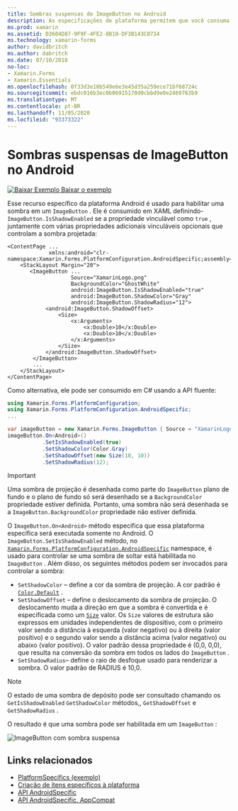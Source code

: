 ```yaml
---
title: Sombras suspensas de ImageButton no Android
description: As especificações de plataforma permitem que você consuma a funcionalidade que só está disponível em uma plataforma específica, sem implementar renderizadores ou efeitos personalizados. Este artigo explica como consumir a plataforma Android específica que habilita uma sombra em um ImageButton.
ms.prod: xamarin
ms.assetid: D3604D87-9F9F-4FE2-8B10-DF3B143C0734
ms.technology: xamarin-forms
author: davidbritch
ms.author: dabritch
ms.date: 07/10/2018
no-loc:
- Xamarin.Forms
- Xamarin.Essentials
ms.openlocfilehash: 0f33d3e10b549e6e3e45d35a259ece71bf68724c
ms.sourcegitcommit: ebdc016b3ec0b06915170d0cbbd9e0e2469763b9
ms.translationtype: MT
ms.contentlocale: pt-BR
ms.lasthandoff: 11/05/2020
ms.locfileid: "93373322"
---
```

# <a name="imagebutton-drop-shadows-on-android"></a>Sombras suspensas de ImageButton no Android

[![Baixar Exemplo](~/media/shared/download.png) Baixar o exemplo](/samples/xamarin/xamarin-forms-samples/userinterface-platformspecifics)

Esse recurso específico da plataforma Android é usado para habilitar uma sombra em um `ImageButton` . Ele é consumido em XAML definindo- `ImageButton.IsShadowEnabled` se a propriedade vinculável como `true` , juntamente com várias propriedades adicionais vinculáveis opcionais que controlam a sombra projetada:

```xaml
<ContentPage ...
             xmlns:android="clr-namespace:Xamarin.Forms.PlatformConfiguration.AndroidSpecific;assembly=Xamarin.Forms.Core">
    <StackLayout Margin="20">
       <ImageButton ...
                    Source="XamarinLogo.png"
                    BackgroundColor="GhostWhite"
                    android:ImageButton.IsShadowEnabled="true"
                    android:ImageButton.ShadowColor="Gray"
                    android:ImageButton.ShadowRadius="12">
            <android:ImageButton.ShadowOffset>
                <Size>
                    <x:Arguments>
                        <x:Double>10</x:Double>
                        <x:Double>10</x:Double>
                    </x:Arguments>
                </Size>
            </android:ImageButton.ShadowOffset>
        </ImageButton>
        ...
    </StackLayout>
</ContentPage>
```

Como alternativa, ele pode ser consumido em C# usando a API fluente:

```csharp
using Xamarin.Forms.PlatformConfiguration;
using Xamarin.Forms.PlatformConfiguration.AndroidSpecific;
...

var imageButton = new Xamarin.Forms.ImageButton { Source = "XamarinLogo.png", BackgroundColor = Color.GhostWhite, ... };
imageButton.On<Android>()
           .SetIsShadowEnabled(true)
           .SetShadowColor(Color.Gray)
           .SetShadowOffset(new Size(10, 10))
           .SetShadowRadius(12);
```

> [!IMPORTANT]
> Uma sombra de projeção é desenhada como parte do `ImageButton` plano de fundo e o plano de fundo só será desenhado se a `BackgroundColor` propriedade estiver definida. Portanto, uma sombra não será desenhada se a `ImageButton.BackgroundColor` propriedade não estiver definida.

O `ImageButton.On<Android>` método especifica que essa plataforma específica será executada somente no Android. O `ImageButton.SetIsShadowEnabled` método, no [`Xamarin.Forms.PlatformConfiguration.AndroidSpecific`](xref:Xamarin.Forms.PlatformConfiguration.AndroidSpecific) namespace, é usado para controlar se uma sombra de soltar está habilitada no `ImageButton` . Além disso, os seguintes métodos podem ser invocados para controlar a sombra:

- `SetShadowColor` – define a cor da sombra de projeção. A cor padrão é [`Color.Default`](xref:Xamarin.Forms.Color.Default*) .
- `SetShadowOffset` – define o deslocamento da sombra de projeção. O deslocamento muda a direção em que a sombra é convertida e é especificada como um [`Size`](xref:Xamarin.Forms.Size) valor. Os `Size` valores de estrutura são expressos em unidades independentes de dispositivo, com o primeiro valor sendo a distância à esquerda (valor negativo) ou à direita (valor positivo) e o segundo valor sendo a distância acima (valor negativo) ou abaixo (valor positivo). O valor padrão dessa propriedade é (0,0, 0,0), que resulta na conversão da sombra em todos os lados do `ImageButton` .
- `SetShadowRadius`– define o raio de desfoque usado para renderizar a sombra. O valor padrão de RADIUS é 10,0.

> [!NOTE]
> O estado de uma sombra de depósito pode ser consultado chamando os `GetIsShadowEnabled` `GetShadowColor` métodos,, `GetShadowOffset` e `GetShadowRadius` .

O resultado é que uma sombra pode ser habilitada em um `ImageButton` :

![ImageButton com sombra suspensa](imagebutton-drop-shadow-images/imagebutton-drop-shadow.png)

## <a name="related-links"></a>Links relacionados

- [PlatformSpecifics (exemplo)](/samples/xamarin/xamarin-forms-samples/userinterface-platformspecifics)
- [Criação de itens específicos à plataforma](~/xamarin-forms/platform/platform-specifics/index.md#creating-platform-specifics)
- [API AndroidSpecific](xref:Xamarin.Forms.PlatformConfiguration.AndroidSpecific)
- [API AndroidSpecific. AppCompat](xref:Xamarin.Forms.PlatformConfiguration.AndroidSpecific.AppCompat)